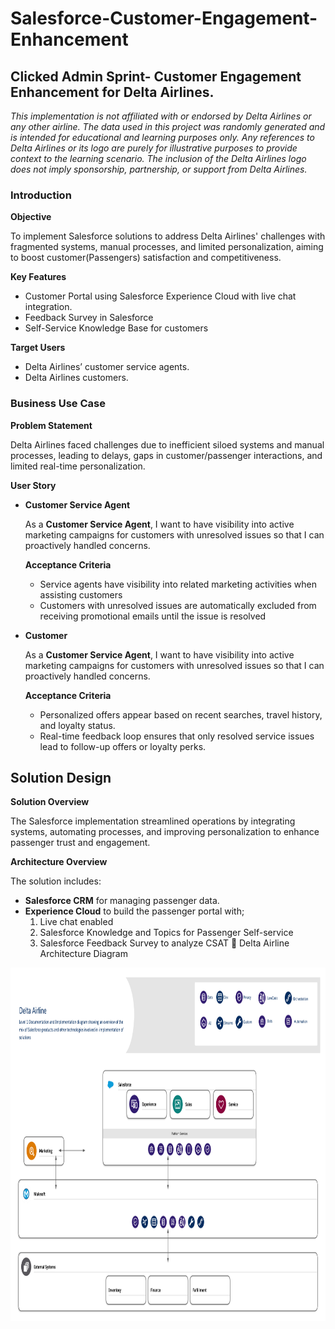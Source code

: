 # Salesforce-Customer-Engagement-Enhancement
## Clicked Admin Sprint- Customer Engagement Enhancement for Delta Airlines.

*This implementation is not affiliated with or endorsed by Delta Airlines or any other airline. The data used in this project was randomly generated and is intended for educational and learning purposes only. Any references to Delta Airlines or its logo are purely for illustrative purposes to provide context to the learning scenario. The inclusion of the Delta Airlines logo does not imply sponsorship, partnership, or support from Delta Airlines.*

### Introduction
  
  **Objective**
  
  To implement Salesforce solutions to address Delta Airlines' challenges with fragmented systems, manual processes, and limited personalization, aiming to boost customer(Passengers) satisfaction and competitiveness.
  
  **Key Features**
  
  - Customer Portal using Salesforce Experience Cloud with live chat integration.
  - Feedback Survey in Salesforce
  - Self-Service Knowledge Base for customers
  
  **Target Users**
  
  - Delta Airlines’ customer service agents.
  - Delta Airlines customers.

### Business Use Case
  
  **Problem Statement**
  
  Delta Airlines faced challenges due to inefficient siloed systems and manual processes, leading to delays, gaps in customer/passenger interactions, and limited real-time personalization.
  
  **User Story**
  
  - **Customer Service Agent**
      
      As a **Customer Service Agent**, I want to have visibility into active marketing campaigns for customers with unresolved issues so that I can proactively handled concerns.
      
      **Acceptance Criteria**
      
      - Service agents have visibility into related marketing activities when assisting customers
      - Customers with unresolved issues are automatically excluded from receiving promotional emails until the issue is resolved
  - **Customer**
      
      As a **Customer Service Agent**, I want to have visibility into active marketing campaigns for customers with unresolved issues so that I can proactively handled concerns.
      
      **Acceptance Criteria**
      
      - Personalized offers appear based on recent searches, travel history, and loyalty status.
      - Real-time feedback loop ensures that only resolved service issues lead to follow-up offers or loyalty perks.

## Solution Design
    
  **Solution Overview**
  
  The Salesforce implementation streamlined operations by integrating systems, automating processes, and improving personalization to enhance passenger trust and engagement.
  
  **Architecture Overview**
  
  The solution includes:
  
  - **Salesforce CRM** for managing passenger data.
  - **Experience Cloud** to build the passenger portal with;
      1. Live chat enabled
      2. Salesforce Knowledge and Topics for Passenger Self-service
      3. Salesforce Feedback Survey to analyze CSAT
    🔴 Delta Airline Architecture Diagram
      <p align="center">
  <img src="images/Documentation and Implementation Level 1.png" alt="Centered Image" width="900" height="565">
</p>

